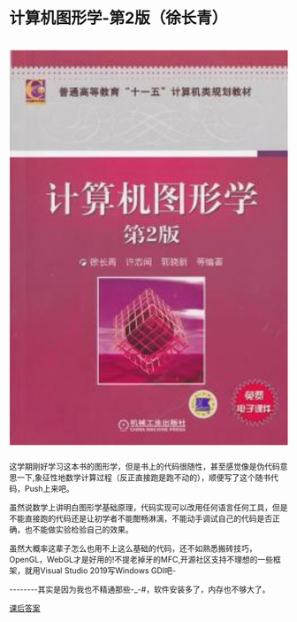 # 计算机图形学-第2版（徐长青）

# ![计算机图形学第二版---徐长青](计算机图形学第二版---徐长青.JPG)

这学期刚好学习这本书的图形学，但是书上的代码很随性，甚至感觉像是伪代码意思一下,象征性地数学计算过程（反正直接跑是跑不动的），顺便写了这个随书代码，Push上来吧。

虽然说数学上讲明白图形学基础原理，代码实现可以改用任何语言任何工具，但是不能直接跑的代码还是让初学者不能酣畅淋漓，不能动手调试自己的代码是否正确，也不能做实验检验自己的效果。

虽然大概率这辈子怎么也用不上这么基础的代码，还不如熟悉搬砖技巧，OpenGL，WebGL才是好用的!不提老掉牙的MFC,开源社区支持不理想的一些框架，就用Visual Studio 2019写Windows GDI吧-

--------其实是因为我也不精通那些-_-#，软件安装多了，内存也不够大了。





[课后答案](https://wenku.baidu.com/view/f1d38cc69ec3d5bbfd0a74d3.html)

